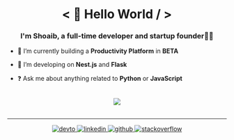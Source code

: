 # <div align="center">< 👋 Hello World / ></div>  
  

### <div align="center">I'm Shoaib, a full-time developer and startup founder👨‍💻 </div>  
  

- 🔭 I’m currently building a **Productivity Platform** in  **BETA**  
  

- 🌱 I’m developing on **Nest.js** and **Flask**  
  

- ❓ Ask me about anything related to **Python** or **JavaScript**  


<br/>  


<div align="center"><img src="https://github-readme-stats.vercel.app/api?username=shoaib30&show_icons=true&hide_border=true&count_private=true&show_icons=true&theme=tokyonight&include_all_commits=true" align="center" /></div>
<br />
  
---

<div align="center">
<a href="https://dev.to/shoaib30" target="_blank">
<img src=https://img.shields.io/badge/dev.to-%2308090A.svg?&style=for-the-badge&logo=dev.to&logoColor=white alt=devto style="margin-bottom: 5px;" />
</a>
<a href="https://linkedin.com/in/shoaib30" target="_blank">
<img src=https://img.shields.io/badge/linkedin-%231E77B5.svg?&style=for-the-badge&logo=linkedin&logoColor=white alt=linkedin style="margin-bottom: 5px;" />
</a>
<a href="https://github.com/shoaib30" target="_blank">
<img src=https://img.shields.io/badge/github-%2324292e.svg?&style=for-the-badge&logo=github&logoColor=white alt=github style="margin-bottom: 5px;" />
</a>
<a href="https://stackoverflow.com/users/5236575" target="_blank">
<img src=https://img.shields.io/badge/stackoverflow-%23F28032.svg?&style=for-the-badge&logo=stackoverflow&logoColor=white alt=stackoverflow style="margin-bottom: 5px;" />
</a>  
</div>  
  

<br/>  
